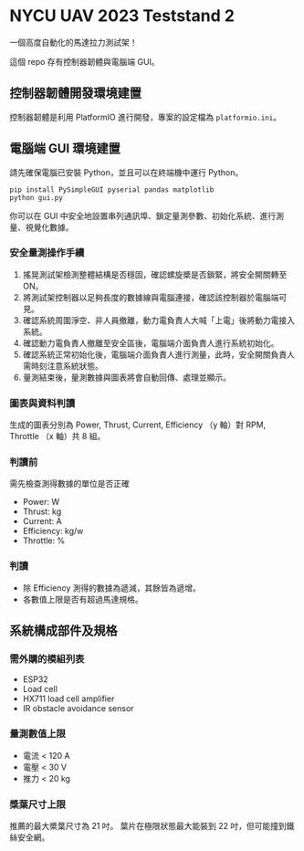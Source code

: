 # NYCU UAV 2023 Teststand 2

一個高度自動化的馬達拉力測試架！

這個 repo 存有控制器韌體與電腦端 GUI。

## 控制器韌體開發環境建置

控制器韌體是利用 PlatformIO 進行開發，專案的設定檔為 `platformio.ini`。

## 電腦端 GUI 環境建置

請先確保電腦已安裝 Python，並且可以在終端機中運行 Python。

```
pip install PySimpleGUI pyserial pandas matplotlib
python gui.py
```

你可以在 GUI 中安全地設置串列通訊埠、鎖定量測參數、初始化系統、進行測量、視覺化數據。

### 安全量測操作手續

1. 搖晃測試架檢測整體結構是否穩固，確認螺旋槳是否鎖緊，將安全開關轉至 ON。
2. 將測試架控制器以足夠長度的數據線與電腦連接，確認該控制器於電腦端可見。
3. 確認系統周圍淨空、非人員撤離，動力電負責人大喊「上電」後將動力電接入系統。
4. 確認動力電負責人撤離至安全區後，電腦端介面負責人進行系統初始化。
5. 確認系統正常初始化後，電腦端介面負責人進行測量，此時，安全開關負責人需時刻注意系統狀態。
6. 量測結束後，量測數據與圖表將會自動回傳、處理並顯示。

### 圖表與資料判讀

生成的圖表分別為 Power, Thrust, Current, Efficiency （y 軸）對 RPM, Throttle （x 軸）共 8 組。

### 判讀前

需先檢查測得數據的單位是否正確

- Power: W
- Thrust: kg
- Current: A
- Efficiency: kg/w
- Throttle: %

### 判讀

- 除 Efficiency 測得的數據為遞減，其餘皆為遞增。
- 各數值上限是否有超過馬達規格。

## 系統構成部件及規格

### 需外購的模組列表

- ESP32
- Load cell
- HX711 load cell amplifier
- IR obstacle avoidance sensor

### 量測數值上限

- 電流 < 120 A
- 電壓 < 30 V
- 推力 < 20 kg

### 槳葉尺寸上限

推薦的最大槳葉尺寸為 21 吋。
葉片在極限狀態最大能裝到 22 吋，但可能撞到鐵絲安全網。
